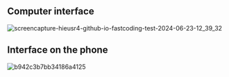 ## Computer interface
![screencapture-hieusr4-github-io-fastcoding-test-2024-06-23-12_39_32](https://github.com/HieuSR4/fastcoding-test/assets/71072200/b5f11ba1-a674-4780-bb96-fb2ccc6ba2f6)
## Interface on the phone
![b942c3b7bb34186a4125](https://github.com/HieuSR4/fastcoding-test/assets/71072200/afadd5a1-ad95-4926-8e64-e9968c6f23ad)
